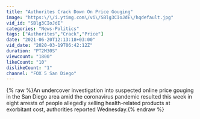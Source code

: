 ```yaml
---
title: "Authorites Crack Down On Price Gouging"
image: "https:\/\/i.ytimg.com\/vi\/SBlg3CIoJdE\/hqdefault.jpg"
vid_id: "SBlg3CIoJdE"
categories: "News-Politics"
tags: ["Authorites","Crack","Price"]
date: "2021-06-20T12:13:18+03:00"
vid_date: "2020-03-19T06:42:12Z"
duration: "PT2M30S"
viewcount: "1800"
likeCount: "10"
dislikeCount: "1"
channel: "FOX 5 San Diego"
---
```

{% raw %}An undercover investigation into suspected online price gouging in the San Diego area amid the coronavirus pandemic resulted this week in eight arrests of people allegedly selling health-related products at exorbitant cost, authorities reported Wednesday.{% endraw %}
